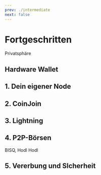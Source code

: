```yaml
---
prev: ./intermediate
next: false
---
```


# Fortgeschritten

Privatsphäre

## Hardware Wallet

## 1. Dein eigener Node

## 2. CoinJoin

## 3. Lightning



## 4. P2P-Börsen

BISQ, Hodl Hodl

## 5. Vererbung und SIcherheit
